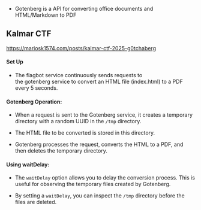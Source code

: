 
-  Gotenberg is a API for converting  office documents and HTML/Markdown to PDF


## Kalmar CTF

 https://mariosk1574.com/posts/kalmar-ctf-2025-g0tchaberg


#### Set Up

- The flagbot service continuously sends requests to the gotenberg service to convert an HTML file (index.html) to a PDF every 5 seconds.

#### Gotenberg Operation:

- When a request is sent to the Gotenberg service, it creates a temporary directory with a random UUID in the `/tmp` directory.

- The HTML file to be converted is stored in this directory.

- Gotenberg processes the request, converts the HTML to a PDF, and then deletes the temporary directory.

#### Using waitDelay:

- The `waitDelay` option allows you to delay the conversion process. This is useful for observing the temporary files created by Gotenberg.

- By setting a `waitDelay`, you can inspect the `/tmp` directory before the files are deleted.





